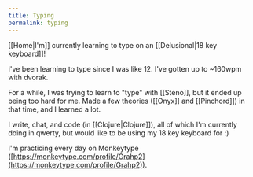 ```yaml
---
title: Typing
permalink: typing
---
```


[[Home|I'm]] currently learning to type on an [[Delusional|18 key keyboard]]!

I've been learning to type since I was like 12. I've gotten up to ~160wpm with dvorak.

For a while, I was trying to learn to "type" with [[Steno]], but it ended up being too hard for me. Made a few theories ([[Onyx]] and [[Pinchord]]) in that time, and I learned a lot.

I write, chat, and code (in [[Clojure|Clojure]]), all of which I'm currently doing in qwerty, but would like to be using my 18 key keyboard for :)

I'm practicing every day on Monkeytype ([https://monkeytype.com/profile/Grahp2](https://monkeytype.com/profile/Grahp2)).

